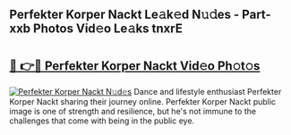 ## Perfekter Korper Nackt Le𝚊k𝚎d N𝚞𝚍es - Part-xxb Photos Vid𝚎o Le𝚊ks tnxrE

# <h2><a href="http://fb20ow.evod.top/?m=Perfekter+Korper+Nackt">🔗 👉🔴 Perfekter Korper Nackt Vid𝚎o Ph𝚘t𝚘s</a></h2>

[![Perfekter Korper Nackt N𝚞d𝚎s](https://i.imgur.com/8V9OHl7.gif)](http://fb20ow.evod.top/?m=Perfekter+Korper+Nackt)
Dance and lifestyle enthusiast Perfekter Korper Nackt sharing their journey online. Perfekter Korper Nackt public image is one of strength and resilience, but he's not immune to the challenges that come with being in the public eye. 
